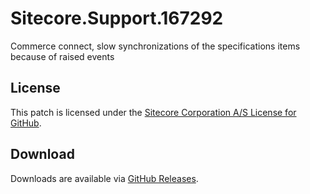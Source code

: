 # Sitecore.Support.167292
Commerce connect, slow synchronizations of the specifications items because of raised events

## License  
This patch is licensed under the [Sitecore Corporation A/S License for GitHub](https://github.com/sitecoresupport/Sitecore.Support.167292/blob/master/LICENSE).  

## Download  
Downloads are available via [GitHub Releases](https://github.com/sitecoresupport/Sitecore.Support.167292/releases).  

